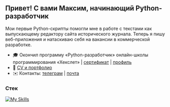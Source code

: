 Привет! С вами Максим, начинающий Python-разработчик
------------------------------

Мои первые Python-скрипты помогли мне в работе с текстами как выпускающему редактору сайта исторического журнала. Теперь я пишу веб-приложения и натаскиваю себя на вакансии в коммерческой разработке.  

* 🎓 Окончил программу «Python-разработчик» онлайн-школы программирования «Хекслет» | [сертификат](https://raw.githubusercontent.com/pestrukha/pestrukha/refs/heads/main/hexlet.png) | [профиль](https://ru.hexlet.io/u/pestrukha)
* 💼 [CV и портфолио](https://github.com/pestrukha/pestrukha/raw/main/cv.pdf)
* ✉️ Контакты: [телеграм](https://t.me/mfpldt)  | [почта](mailto:pestrukha@gmail.com)

### Стек
[![My Skills](https://skillicons.dev/icons?i=py,django,flask,postgres,docker,html,css,git,pycharm,linux,ubuntu)](https://skillicons.dev)
